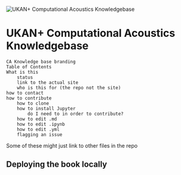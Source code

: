 ![UKAN+ Computational Acoustics Knowledgebase](logo.png)

# UKAN+ Computational Acoustics Knowledgebase

    CA Knowledge base branding
    Table of Contents
    What is this
        status
        link to the actual site
        who is this for (the repo not the site)
    how to contact
    how to contribute
        how to clone
        how to install Jupyter
            do I need to in order to contribute?
        how to edit .md
        how to edit .ipynb
        how to edit .yml
        flagging an issue

Some of these might just link to other files in the repo

## Deploying the book locally
